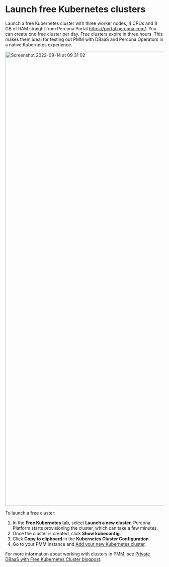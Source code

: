 # Launch free Kubernetes clusters

Launch a free Kubernetes cluster with three worker nodes, 4 CPUs and 8 GB of RAM straight from Percona Portal https://portal.percona.com/. You can create one free cluster per day. Free clusters expire in three hours. This makes them ideal for testing out PMM with DBaaS and Percona Operators in a native Kubernetes experience. 

<img width="1440" alt="Screenshot 2022-09-14 at 09 31 02" src="https://user-images.githubusercontent.com/62939655/190077890-1d52f330-0a36-4577-b383-a677f56cc5e7.png">

To launch a free cluster:

1. In the **Free Kubernetes** tab, select **Launch a new cluster**. Percona Platform starts provisioning the cluster, which can take a few minutes.  
2. Once the cluster is created, click **Show kubeconfig**.
3. Click **Copy to clipboard** in the **Kubernetes Cluster Configuration**.
4. Go to your PMM instance and [Add your new Kubernetes cluster](https://docs.percona.com/percona-monitoring-and-management/using/dbaas.html#kubernetes-clusters).

For more information about working with clusters in PMM, see [Private DBaaS with Free Kubernetes Cluster blogpost](https://www.percona.com/blog/private-dbaas-with-free-kubernetes-cluster/).
